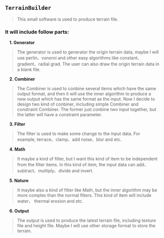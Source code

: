 ## `TerrainBuilder`
> This small software is used to produce terrain file.

### It will include follow parts:
&emsp;**1. Generator**
> The generator is used to generator the origin terrain data, maybe I will use perlin、vonoroi and other easy algorithms like constant、gradient、radial grad. The user can also draw the origin terrain data in a blank file.

&emsp;**2. Combiner**
> The Combiner is used to conbine several items which have the same output format, and then it will use the inner algorithm to produce a new output which has the same format as the input. Now I decide to design two kind of conbiner, including simple Combiner and constraint Combiner. The former just conbine two input together, but the latter will have a constraint parameter.

&emsp;**3. Filter**
> The filter is used to make some change to the input data. For example, terrace、clamp、add noise、blur and etc.

&emsp;**4. Math**
> It maybe a kind of filter, but I want this kind of item to be independent from the filter items. In this kind of item, the input data can add、subtract、multiply、divide and invert.

&emsp;**5. Nature**
> It maybe also a kind of filter like Math, but the inner algorithm may be more complex than the normal filters. This kind of item will include water、 thermal erosion and etc.

&emsp;**6. Output**
> The output is used to produce the latest terrain file, including texture file and height file. Maybe I will use other storage format to store the terrain.
